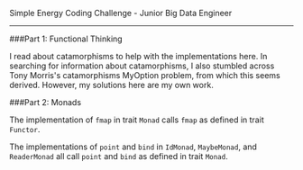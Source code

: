 Simple Energy Coding Challenge - Junior Big Data Engineer
_________________________________________________________


###Part 1: Functional Thinking

I read about catamorphisms to help with the implementations here.  In searching for information about catamorphisms, I also stumbled across Tony Morris's catamorphisms MyOption problem, from which this seems derived.  However, my solutions here are my own work.


###Part 2: Monads

The implementation of `fmap` in trait `Monad` calls `fmap` as defined in trait `Functor`.

The implementations of `point` and `bind` in `IdMonad`, `MaybeMonad`, and `ReaderMonad` all call `point` and `bind` as defined in trait `Monad`.

